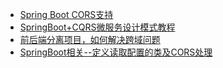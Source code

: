 


* [Spring Boot CORS支持](https://www.yiibai.com/spring-boot/spring_boot_cors_support.html)
* [SpringBoot+CQRS微服务设计模式教程 ](https://www.jdon.com/55380)
* [前后端分离项目，如何解决跨域问题](http://www.macrozheng.com/#/technology/springboot_cors)
* [SpringBoot相关--定义读取配置的类及CORS处理](https://www.jianshu.com/p/e7b03e1a0c4e)
